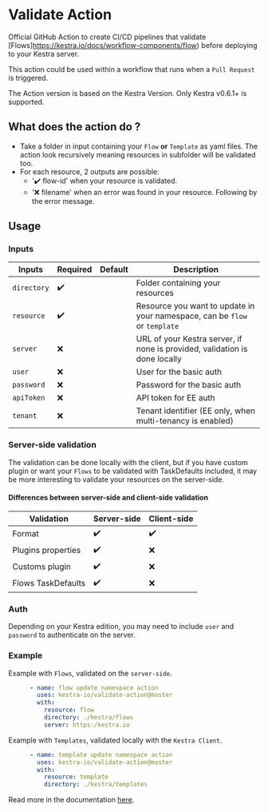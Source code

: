 # Validate Action

Official GitHub Action to create CI/CD pipelines that validate [Flows]https://kestra.io/docs/workflow-components/flow) before deploying to your Kestra server.

This action could be used within a workflow that runs when a `Pull Request` is triggered.

The Action version is based on the Kestra Version. Only Kestra v0.6.1+ is supported.

## What does the action do ?

* Take a folder in input containing your `Flow` **or** `Template` as yaml files. The action look recursively meaning
  resources in subfolder will be validated too.
* For each resource, 2 outputs are possible:
    * ':heavy_check_mark: flow-id' when your resource is validated.
    * ':x: filename' when an error was found in your resource. Following by the error message.

## Usage

### Inputs

| Inputs        | Required           | Default | Description                                                                |
|---------------|--------------------|---------|----------------------------------------------------------------------------|
| ``directory`` | :heavy_check_mark: |         | Folder containing your resources                                           |
| ``resource``  | :heavy_check_mark: |         | Resource you want to update in your namespace, can be `flow` or `template` |
| ``server``    | :x:                |         | URL of your Kestra server, if none is provided, validation is done locally |
| ``user``      | :x:                |         | User for the basic auth                                                    |
| ``password``  | :x:                |         | Password for the basic auth                                                |
| ``apiToken``  | :x:                |         | API token for EE auth                                                      |
| ``tenant``    | :x:                |         | Tenant identifier (EE only, when multi-tenancy is enabled)                 |

### Server-side validation

The validation can be done locally with the client, but if you have custom plugin or want your `Flows` to be validated
with TaskDefaults included, it may be more interesting to validate your resources on the server-side.

#### Differences between server-side and client-side validation

| Validation         | Server-side        | Client-side        | 
|--------------------|--------------------|--------------------|
| Format             | :heavy_check_mark: | :heavy_check_mark: |
| Plugins properties | :heavy_check_mark: | :x:                |
| Customs plugin     | :heavy_check_mark: | :x:                |
| Flows TaskDefaults | :heavy_check_mark: | :x:                |

### Auth

Depending on your Kestra edition, you may need to include `user` and `password` to authenticate
on the server.

### Example

Example with `Flows`, validated on the `server-side`.

```yaml
      - name: flow update namespace action
        uses: kestra-io/validate-action@master
        with:
          resource: flow
          directory: ./kestra/flows
          server: https:/kestra.io
```

Example with `Templates`, validated locally with the `Kestra Client`.

```yaml
      - name: template update namespace action
        uses: kestra-io/validate-action@master
        with:
          resource: template
          directory: ./kestra/templates
```

Read more in the documentation [here](https://kestra.io/docs/version-control-cicd/cicd/github-action).
